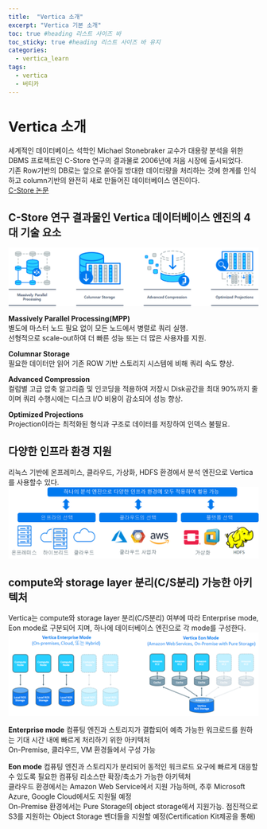 ```yaml
---
title:  "Vertica 소개"
excerpt: "Vertica 기본 소개"
toc: true #heading 리스트 사이즈 바
toc_sticky: true #heading 리스트 사이즈 바 유지
categories:
  - vertica_learn
tags:
  - vertica
  - 버티카
---
```


# Vertica 소개
세계적인 데이터베이스 석학인 Michael Stonebraker 교수가 대용량 분석을 위한 DBMS 프로젝트인 C-Store 연구의 결과물로 2006년에 처음 시장에 출시되었다.  
기존 Row기반의 DB로는 앞으로 쏟아질 방대한 데이터량을 처리하는 것에 한계를 인식하고 column기반의 완전히 새로 만들어진 데이터베이스 엔진이다.  
[C-Store 논문](http://db.csail.mit.edu/projects/cstore/vldb.pdf)

## C-Store 연구 결과물인 Vertica 데이터베이스 엔진의 4대 기술 요소
![vertica 데이터베이스 엔진 4대 기술 요소 이미지](/assets/img/vertica_learn_001_01.png)

**Massively Parallel Processing(MPP)**  
별도에 마스터 노드 필요 없이 모든 노드에서 병렬로 쿼리 실행.  
선형적으로 scale-out하여 더 빠른 성능 또는 더 많은 사용자를 지원.  

**Columnar Storage**  
필요한 데이터만 읽어 기존 ROW 기반 스토리지 시스템에 비해 쿼리 속도 향상.  

**Advanced Compression**  
컬럼별 고급 압축 알고리즘 및 인코딩을 적용하여 저장시 Disk공간을 최대 90%까지 줄이며 쿼리 수행시에는 디스크 I/O 비용이 감소되어 성능 향상.  

**Optimized Projections**  
Projection이라는 최적화된 형식과 구조로 데이터를 저장하여 인덱스 불필요.  


## 다양한 인프라 환경 지원  
리눅스 기반에 온프레미스, 클라우드, 가상화, HDFS 환경에서 분석 엔진으로 Vertica를 사용할수 있다.  
![다양한 인프라 환경 지원 이미지](/assets/img/vertica_learn_001_02.png)  


## compute와 storage layer 분리(C/S분리) 가능한 아키텍처  
Vertica는 compute와 storage layer 분리(C/S분리) 여부에 따라 Enterprise mode, Eon mode로 구분되어 지며, 하나에 데이터베이스 엔진으로 각 mode를 구성한다.  
![C/S분리 아키텍처 이미지](/assets/img/vertica_learn_001_03.png)  

**Enterprise mode**
컴퓨팅 엔진과 스토리지가 결합되어 예측 가능한 워크로드를 원하는 기대 시간 내에 빠르게 처리하기 위한 아키텍처  
On-Premise, 클라우드, VM 환경들에서 구성 가능  

**Eon mode**
컴퓨팅 엔진과 스토리지가 분리되어 동적인 워크로드 요구에 빠르게 대응할 수 있도록 필요한 컴퓨팅 리소스만 확장/축소가 가능한 아키텍처  
클라우드 환경에서는 Amazon Web Service에서 지원 가능하며, 추후 Microsoft Azure, Google Cloud에서도 지원될 예정  
On-Premise 환경에서는 Pure Storage의 object storage에서 지원가능. 점진적으로 S3를 지원하는 Object Storage 벤더들을 지원할 예정(Certification Kit제공을 통해)  










